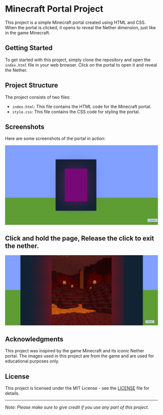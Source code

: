 # Minecraft Portal Project

This project is a simple Minecraft portal created using HTML and CSS. When the portal is clicked, it opens to reveal the Nether dimension, just like in the game Minecraft.

## Getting Started

To get started with this project, simply clone the repository and open the `index.html` file in your web browser. Click on the portal to open it and reveal the Nether.

## Project Structure

The project consists of two files:

- `index.html`: This file contains the HTML code for the Minecraft portal.
- `style.css`: This file contains the CSS code for styling the portal.

## Screenshots

Here are some screenshots of the portal in action:

![Minecraft Portal Closed](/images/minecraft-portal-image1.png)

## Click and hold the page, Release the click to exit the nether.

![Minecraft Portal Open](/images/minecraft-portal-image2.png)

## Acknowledgments

This project was inspired by the game Minecraft and its iconic Nether portal. The images used in this project are from the game and are used for educational purposes only.

## License

This project is licensed under the MIT License - see the [LICENSE](LICENSE) file for details.

---
*Note: Please make sure to give credit if you use any part of this project.*
